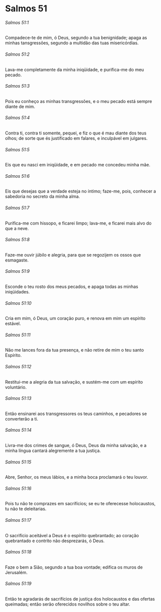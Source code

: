 # Salmos 51

###### Salmos 51:1

Compadece-te de mim, ó Deus, segundo a tua benignidade; apaga as minhas tansgressões, segundo a multidão das tuas misericórdias.

###### Salmos 51:2

Lava-me completamente da minha iniqüidade, e purifica-me do meu pecado.

###### Salmos 51:3

Pois eu conheço as minhas transgressões, e o meu pecado está sempre diante de mim.

###### Salmos 51:4

Contra ti, contra ti somente, pequei, e fiz o que é mau diante dos teus olhos; de sorte que és justificado em falares, e inculpável em julgares.

###### Salmos 51:5

Eis que eu nasci em iniqüidade, e em pecado me concedeu minha mãe.

###### Salmos 51:6

Eis que desejas que a verdade esteja no íntimo; faze-me, pois, conhecer a sabedoria no secreto da minha alma.

###### Salmos 51:7

Purifica-me com hissopo, e ficarei limpo; lava-me, e ficarei mais alvo do que a neve.

###### Salmos 51:8

Faze-me ouvir júbilo e alegria, para que se regozijem os ossos que esmagaste.

###### Salmos 51:9

Esconde o teu rosto dos meus pecados, e apaga todas as minhas iniqüidades.

###### Salmos 51:10

Cria em mim, ó Deus, um coração puro, e renova em mim um espírito estável.

###### Salmos 51:11

Não me lances fora da tua presença, e não retire de mim o teu santo Espírito.

###### Salmos 51:12

Restitui-me a alegria da tua salvação, e sustém-me com um espírito voluntário.

###### Salmos 51:13

Então ensinarei aos transgressores os teus caminhos, e pecadores se converterão a ti.

###### Salmos 51:14

Livra-me dos crimes de sangue, ó Deus, Deus da minha salvação, e a minha língua cantará alegremente a tua justiça.

###### Salmos 51:15

Abre, Senhor, os meus lábios, e a minha boca proclamará o teu louvor.

###### Salmos 51:16

Pois tu não te comprazes em sacrifícios; se eu te oferecesse holocaustos, tu não te deleitarias.

###### Salmos 51:17

O sacrifício aceitável a Deus é o espírito quebrantado; ao coração quebrantado e contrito não desprezarás, ó Deus.

###### Salmos 51:18

Faze o bem a Sião, segundo a tua boa vontade; edifica os muros de Jerusalém.

###### Salmos 51:19

Então te agradarás de sacrifícios de justiça dos holocaustos e das ofertas queimadas; então serão oferecidos novilhos sobre o teu altar.

